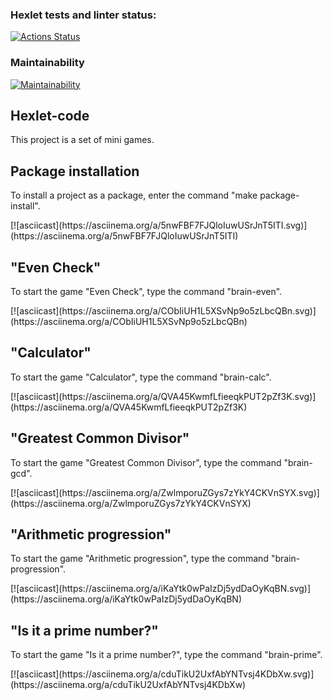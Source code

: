 ### Hexlet tests and linter status:
[![Actions Status](https://github.com/Sashka-LiS/python-project-49/workflows/hexlet-check/badge.svg)](https://github.com/Sashka-LiS/python-project-49/actions)

### Maintainability
[![Maintainability](https://api.codeclimate.com/v1/badges/b18577a1be9eaf5ddcc9/maintainability)](https://codeclimate.com/github/Sashka-LiS/python-project-49/maintainability)

## Hexlet-code
<p>This project is a set of mini games.</p>

## Package installation
<p>To install a project as a package, enter the command "make package-install".</p>
[![asciicast](https://asciinema.org/a/5nwFBF7FJQloIuwUSrJnT5ITI.svg)](https://asciinema.org/a/5nwFBF7FJQloIuwUSrJnT5ITI)

## "Even Check"
<p>To start the game "Even Check", type the command "brain-even".</p>
[![asciicast](https://asciinema.org/a/CObIiUH1L5XSvNp9o5zLbcQBn.svg)](https://asciinema.org/a/CObIiUH1L5XSvNp9o5zLbcQBn)

## "Calculator"
<p>To start the game "Calculator", type the command "brain-calc".</p>
[![asciicast](https://asciinema.org/a/QVA45KwmfLfieeqkPUT2pZf3K.svg)](https://asciinema.org/a/QVA45KwmfLfieeqkPUT2pZf3K)

## "Greatest Common Divisor"
<p>To start the game "Greatest Common Divisor", type the command "brain-gcd".</p>
[![asciicast](https://asciinema.org/a/ZwlmporuZGys7zYkY4CKVnSYX.svg)](https://asciinema.org/a/ZwlmporuZGys7zYkY4CKVnSYX)

## "Arithmetic progression"
<p>To start the game "Arithmetic progression", type the command "brain-progression".</p>
[![asciicast](https://asciinema.org/a/iKaYtk0wPaIzDj5ydDaOyKqBN.svg)](https://asciinema.org/a/iKaYtk0wPaIzDj5ydDaOyKqBN)

## "Is it a prime number?"
<p>To start the game "Is it a prime number?", type the command "brain-prime".</p>
[![asciicast](https://asciinema.org/a/cduTikU2UxfAbYNTvsj4KDbXw.svg)](https://asciinema.org/a/cduTikU2UxfAbYNTvsj4KDbXw)